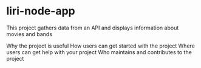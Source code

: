 # liri-node-app

This project gathers data from an API and displays information about movies and bands

Why the project is useful
How users can get started with the project
Where users can get help with your project
Who maintains and contributes to the project


